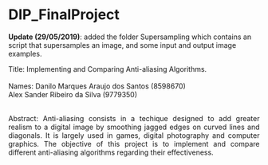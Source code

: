 # DIP_FinalProject

<b>Update (29/05/2019)</b>: added the folder Supersampling which contains an script that supersamples an image, and some input and output image examples.

Title: Implementing and Comparing Anti-aliasing Algorithms.<br><br>
Names: Danilo Marques Araujo dos Santos (8598670)<br>
       Alex Sander Ribeiro da Silva (9779350)<br><br>
<p align="justify">Abstract: Anti-aliasing consists in a techique designed to add greater realism to a digital image by smoothing jagged edges on curved lines and diagonals. It is largely used in games, digital photography and computer graphics. The objective of this project is to implement and compare different anti-aliasing algorithms regarding their effectiveness.</p>
